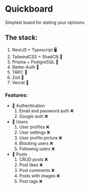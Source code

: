 # Quickboard

Simplest board for stating your opinions

## The stack:

1. NextJS + Typescript 🖥️
2. TailwindCSS + ShadCN 🎨
3. Prisma + PostgreSQL 🐘
4. Better-Auth 🔐
5. TRPC 📡
6. Zod 🧩
7. Vercel 🚀

### Features:

- 🔐 Authentication
  1. Email and password auth ❌
  2. Google auth ❌
- 🤵 Users
  1. User profiles ❌
  2. User settings ❌
  3. User profile picture ❌
  4. Blocking users ❌
  5. Following users ❌
- 📝 Posts
  1.  CRUD posts ❌
  2.  Post likes ❌
  3.  Post comments ❌
  4.  Posts with images ❌
  5.  Post tags ❌
